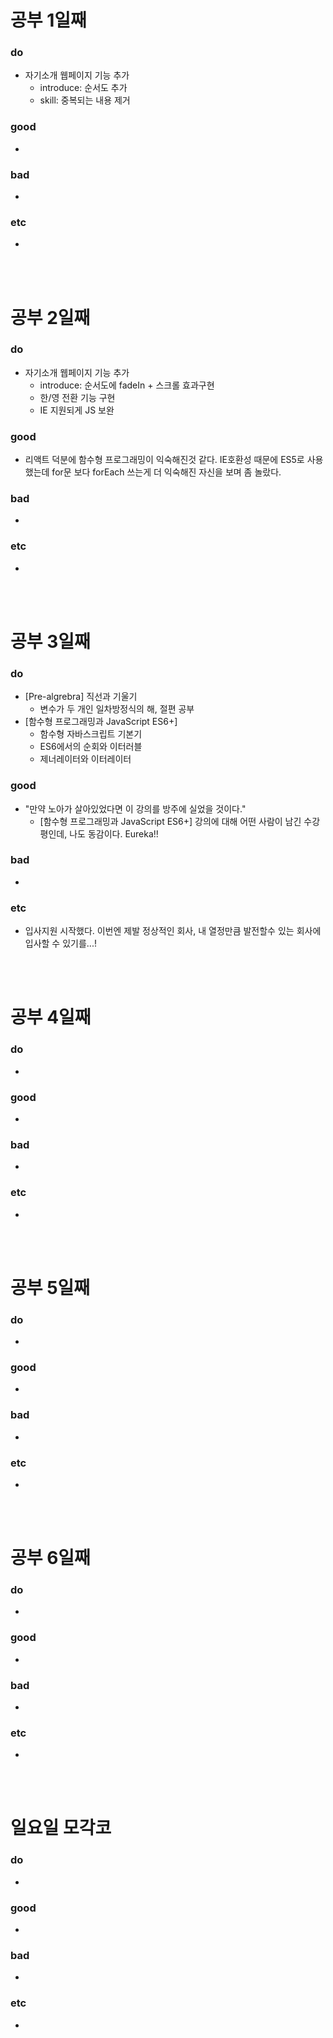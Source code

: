 
# 공부 1일째 
### do
- 자기소개 웹페이지 기능 추가
  - introduce: 순서도 추가
  - skill: 중복되는 내용 제거

### good
- 

### bad
- 

### etc
- 

<br /><br />

# 공부 2일째 
### do
- 자기소개 웹페이지 기능 추가
  - introduce: 순서도에 fadeIn + 스크롤 효과구현
  - 한/영 전환 기능 구현
  - IE 지원되게 JS 보완

### good
- 리액트 덕분에 함수형 프로그래밍이 익숙해진것 같다. IE호환성 때문에 ES5로 사용했는데 for문 보다 forEach 쓰는게 더 익숙해진 자신을 보며 좀 놀랐다.

### bad
-

### etc
-

<br /><br />

# 공부 3일째 
### do
- [Pre-algrebra] 직선과 기울기
  - 변수가 두 개인 일차방정식의 해, 절편 공부
- [함수형 프로그래밍과 JavaScript ES6+]
  - 함수형 자바스크립트 기본기
  - ES6에서의 순회와 이터러블
  - 제너레이터와 이터레이터

### good
- "만약 노아가 살아있었다면 이 강의를 방주에 실었을 것이다."
  -  [함수형 프로그래밍과 JavaScript ES6+] 강의에 대해 어떤 사람이 남긴 수강평인데, 나도 동감이다. Eureka!!

### bad
-

### etc
- 입사지원 시작했다. 이번엔 제발 정상적인 회사, 내 열정만큼 발전할수 있는 회사에 입사할 수 있기를...! 

<br /><br />

# 공부 4일째 
### do
-

### good
-

### bad
-

### etc
- 

<br /><br />

# 공부 5일째 
### do
-

### good
- 

### bad
- 

### etc
- 

<br /><br />

# 공부 6일째 
### do
-

### good
-
 
### bad
-

### etc
-

<br /><br />

# 일요일 모각코
### do
-

### good
-

### bad
- 

### etc
-

<br /><br />

